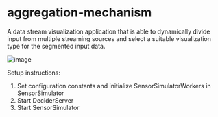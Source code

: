 # aggregation-mechanism

A data stream visualization application that is able to dynamically divide input from multiple streaming sources and select
a suitable visualization type for the segmented input data.

![image](https://user-images.githubusercontent.com/28066200/69337179-91290600-0c60-11ea-982f-07af4d0b7d02.png)

Setup instructions:
  1. Set configuration constants and initialize SensorSimulatorWorkers in SensorSimulator
  2. Start DeciderServer
  3. Start SensorSimulator
